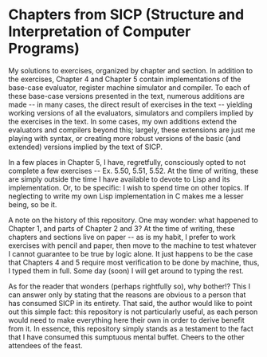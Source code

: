 # Chapters from SICP (Structure and Interpretation of Computer Programs)

My solutions to exercises, organized by chapter and section. In addition to the
exercises, Chapter 4 and Chapter 5 contain implementations of the base-case
evaluator, register machine simulator and compiler. To each of these base-case
versions presented in the text, numerous additions are made -- in many cases, 
the direct result of exercises in the text -- yielding working versions of all the
evaluators, simulators and compilers implied by the exercises in the text. In some 
cases, my own additions extend the evaluators and compilers beyond this; largely,
these extensions are just me playing with syntax, or creating more robust versions
of the basic (and extended) versions implied by the text of SICP.

In a few places in Chapter 5, I have, regretfully, consciously opted to not complete
a few exercises -- Ex. 5.50, 5.51, 5.52. At the time of writing, these are simply 
outside the time I have available to devote to Lisp and its implementation. Or, to
be specific: I wish to spend time on other topics. If neglecting to write my own Lisp
implementation in C makes me a lesser being, so be it.

A note on the history of this repository. One may wonder: what
happened to Chapter 1, and parts of Chapter 2 and 3?
At the time of writing, these chapters and sections live on paper -- as is my habit,
I prefer to work exercises with pencil and paper, then move to the machine to test
whatever I cannot guarantee to be true by logic alone. It just happens to be the
case that Chapters 4 and 5 require most verification to be done by machine, thus,
I typed them in full. Some day (soon) I will get around to typing the rest.

As for the reader that wonders (perhaps rightfully so), why bother!?
This I can answer only by stating that the reasons are obvious to a person
that has consumed SICP in its entirety.
That said, the author would like to point out this simple fact:
this repository is not particularly useful, as each person would need to make everything
here their own in order to derive benefit from it.
In essence, this repository simply stands as a testament to the fact that I have
consumed this sumptuous mental buffet. Cheers to the other attendees of the feast.
